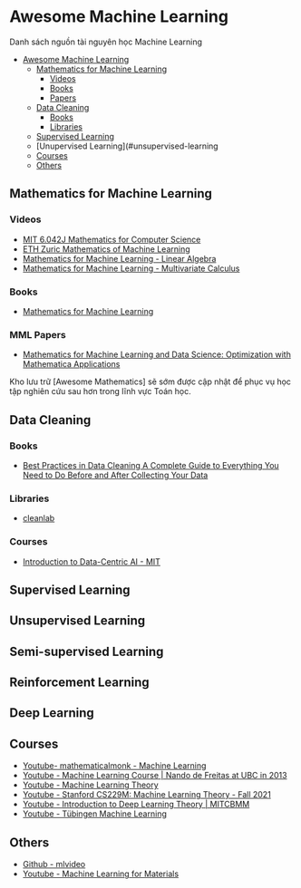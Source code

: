 # Awesome Machine Learning
Danh sách nguồn tài nguyên học Machine Learning

- [Awesome Machine Learning](#awesome-machine-learning)
  - [Mathematics for Machine Learning](#mathematics-for-machine-learning)
      - [Videos](#videos)
      - [Books](#books)
      - [Papers](#mml-papers)
  - [Data Cleaning](#data-cleaning)
      - [Books](#books)
      - [Libraries](#libraries)
  - [Supervised Learning](#supervised-learning)
  - [Unupervised Learning](#unsupervised-learning
  - [Courses](#courses)
  - [Others](#others)
        
## Mathematics for Machine Learning

### Videos
* [MIT 6.042J Mathematics for Computer Science](https://ocw.mit.edu/courses/6-042j-mathematics-for-computer-science-fall-2010/video_galleries/video-lectures/)
* [ETH Zuric Mathematics of Machine Learning](https://www.youtube.com/playlist?list=PLiud-28tsatL0MbfJFQQS7MYkrFrujCYp)
* [Mathematics for Machine Learning - Linear Algebra](https://www.youtube.com/playlist?list=PLiiljHvN6z1_o1ztXTKWPrShrMrBLo5P3)
* [Mathematics for Machine Learning - Multivariate Calculus](https://www.youtube.com/playlist?list=PLiiljHvN6z193BBzS0Ln8NnqQmzimTW23)
### Books
* [Mathematics for Machine Learning](https://mml-book.github.io/)
### MML Papers
* [Mathematics for Machine Learning and Data Science: Optimization with Mathematica Applications](https://arxiv.org/abs/2302.05964)

Kho lưu trữ [Awesome Mathematics] sẽ sớm được cập nhật để phục vụ học tập nghiên cứu sau hơn trong lĩnh vực Toán học.

## Data Cleaning

### Books
* [Best Practices in Data Cleaning A Complete Guide to Everything You Need to Do Before and After Collecting Your Data](https://methods.sagepub.com/book/best-practices-in-data-cleaning)
 ### Libraries
* [cleanlab](https://github.com/cleanlab/cleanlab)
### Courses
* [Introduction to Data-Centric AI - MIT](https://dcai.csail.mit.edu/resources/)

## Supervised Learning

## Unsupervised Learning

## Semi-supervised Learning

## Reinforcement Learning

## Deep Learning


## Courses
* [Youtube- mathematicalmonk - Machine Learning](https://www.youtube.com/playlist?list=PLD0F06AA0D2E8FFBA)
* [Youtube - Machine Learning Course | Nando de Freitas at UBC in 2013](https://www.youtube.com/playlist?list=PLE6Wd9FR--EdyJ5lbFl8UuGjecvVw66F6)
* [Youtube - Machine Learning Theory](https://www.youtube.com/playlist?list=PLPW2keNyw-usgvmR7FTQ3ZRjfLs5jT4BO)
* [Youtube - Stanford CS229M: Machine Learning Theory - Fall 2021](https://www.youtube.com/playlist?list=PLoROMvodv4rP8nAmISxFINlGKSK4rbLKh)
* [Youtube - Introduction to Deep Learning Theory | MITCBMM](https://www.youtube.com/watch?v=pad023JIXVA)
* [Youtube - Tübingen Machine Learning](https://www.youtube.com/c/T%C3%BCbingenML/playlists)
  
## Others
* [Github - mlvideo](https://github.com/dustinvtran/ml-videos)
* [Youtube - Machine Learning for Materials](https://www.youtube.com/@aflowtv7667/playlists)

